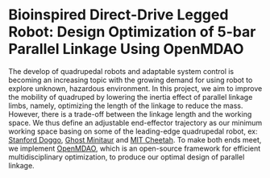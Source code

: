 # Bioinspired Direct-Drive Legged Robot: Design Optimization of 5-bar Parallel Linkage Using OpenMDAO

The develop of quadrupedal robots and adaptable system control is becoming an increasing topic with the growing demand for using robot to explore unknown,
hazardous environment. In this project, we aim to improve the mobility of quadruped by lowering the inertia effect of parallel linkage limbs, namely, optimizing the length of the linkage to reduce the mass. 
However, there is a trade-off between the linkage length and the working space. We thus define an adjustable end-effector trajectory as our minimum working space basing on some of the leading-edge quadrupedal robot, 
ex: [Stanford Doggo](https://arxiv.org/abs/1905.04254), [Ghost Minitaur](https://www.spiedigitallibrary.org/conference-proceedings-of-spie/9837/98370I/Gait-development-on-Minitaur-a-direct-drive-quadrupedal-robot/10.1117/12.2231105.short) 
and [MIT Cheetah](https://journals.sagepub.com/doi/full/10.1177/0278364917694244). To make both ends meet, we implement [OpenMDAO](https://openmdao.org/), which is an open-source framework for efficient multidisciplinary optimization, 
to produce our optimal design of parallel linkage.

